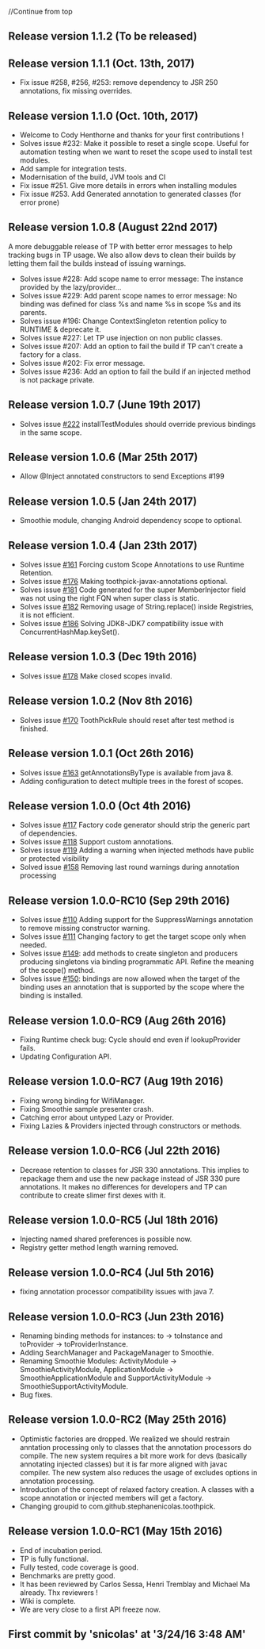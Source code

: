 //Continue from top

## Release version 1.1.2 (To be released)

## Release version 1.1.1 (Oct. 13th, 2017)
* Fix issue #258, #256, #253: remove dependency to JSR 250 annotations, fix missing overrides.

## Release version 1.1.0 (Oct. 10th, 2017)

* Welcome to Cody Henthorne and thanks for your first contributions !
* Solves issue #232: Make it possible to reset a single scope. Useful for automation testing when we want to reset the scope used to install test modules.
* Add sample for integration tests.
* Modernisation of the build, JVM tools and CI
* Fix issue #251. Give more details in errors when installing modules
* Fix issue #253. Add Generated annotation to generated classes (for error prone)

## Release version 1.0.8 (August 22nd 2017)

A more debuggable release of TP with better error messages to help tracking bugs in TP usage. 
We also allow devs to clean their builds by letting them fail the builds instead of issuing warnings.

* Solves issue #228: Add scope name to error message: The instance provided by the lazy/provider...
* Solves issue #229: Add parent scope names to error message: No binding was defined for class %s and name %s in scope %s and its parents.
* Solves issue #196: Change ContextSingleton retention policy to RUNTIME & deprecate it.
* Solves issue #227: Let TP use injection on non public classes.
* Solves issue #207: Add an option to fail the build if TP can't create a factory for a class.
* Solves issue #202: Fix error message.
* Solves issue #236: Add an option to fail the build if an injected method is not package private.

## Release version 1.0.7 (June 19th 2017)

* Solves issue [#222](https://github.com/stephanenicolas/toothpick/issues/222) installTestModules should override previous bindings in the same scope.

## Release version 1.0.6 (Mar 25th 2017)

* Allow @Inject annotated constructors to send Exceptions #199

## Release version 1.0.5 (Jan 24th 2017)

* Smoothie module, changing Android dependency scope to optional.

## Release version 1.0.4 (Jan 23th 2017)

* Solves issue [#161](https://github.com/stephanenicolas/toothpick/issues/161) Forcing custom Scope Annotations to use Runtime Retention.
* Solves issue [#176](https://github.com/stephanenicolas/toothpick/issues/176) Making toothpick-javax-annotations optional.
* Solves issue [#181](https://github.com/stephanenicolas/toothpick/issues/181) Code generated for the super MemberInjector field was not using the right FQN when super class is static.
* Solves issue [#182](https://github.com/stephanenicolas/toothpick/issues/182) Removing usage of String.replace() inside Registries, it is not efficient.
* Solves issue [#186](https://github.com/stephanenicolas/toothpick/issues/186) Solving JDK8-JDK7 compatibility issue with ConcurrentHashMap.keySet().

## Release version 1.0.3 (Dec 19th 2016)

* Solves issue [#178](https://github.com/stephanenicolas/toothpick/issues/178) Make closed scopes invalid.

## Release version 1.0.2 (Nov 8th 2016)

* Solves issue [#170](https://github.com/stephanenicolas/toothpick/issues/170) ToothPickRule should reset after test method is finished.

## Release version 1.0.1 (Oct 26th 2016)

* Solves issue [#163](https://github.com/stephanenicolas/toothpick/issues/163) getAnnotationsByType is available from java 8.
* Adding configuration to detect multiple trees in the forest of scopes.

## Release version 1.0.0 (Oct 4th 2016)

* Solves issue [#117](https://github.com/stephanenicolas/toothpick/issues/117) Factory code generator should strip the generic part of dependencies.
* Solves issue [#118](https://github.com/stephanenicolas/toothpick/issues/118) Support custom annotations.
* Solves issue [#119](https://github.com/stephanenicolas/toothpick/issues/119) Adding a warning when injected methods have public or protected visibility
* Solved issue [#158](https://github.com/stephanenicolas/toothpick/issues/158) Removing last round warnings during annotation processing

## Release version 1.0.0-RC10 (Sep 29th 2016)

* Solves issue [#110](https://github.com/stephanenicolas/toothpick/issues/110) Adding support for the SuppressWarnings annotation to remove missing constructor warning.
* Solves issue [#111](https://github.com/stephanenicolas/toothpick/issues/111) Changing factory to get the target scope only when needed.
* Solves issue [#149](https://github.com/stephanenicolas/toothpick/issues/149): add methods to create singleton and producers producing singletons via binding programmatic API. Refine the meaning of the scope() method.
* Solves issue [#150](https://github.com/stephanenicolas/toothpick/issues/150): bindings are now allowed when the target of the binding uses an annotation that is supported by the scope where the binding is installed.

## Release version 1.0.0-RC9 (Aug 26th 2016)

* Fixing Runtime check bug: Cycle should end even if lookupProvider fails.
* Updating Configuration API.

## Release version 1.0.0-RC7 (Aug 19th 2016)

* Fixing wrong binding for WifiManager.
* Fixing Smoothie sample presenter crash.
* Catching error about untyped Lazy or Provider.
* Fixing Lazies & Providers injected through constructors or methods.

## Release version 1.0.0-RC6 (Jul 22th 2016)

* Decrease retention to classes for JSR 330 annotations. This implies to repackage them and use the new package 
instead of JSR 330 pure annotations. It makes no differences for developers and TP can contribute to create slimer
first dexes with it.

## Release version 1.0.0-RC5 (Jul 18th 2016)

* Injecting named shared preferences is possible now.
* Registry getter method length warning removed.

## Release version 1.0.0-RC4 (Jul 5th 2016)

* fixing annotation processor compatibility issues with java 7.

## Release version 1.0.0-RC3 (Jun 23th 2016)

* Renaming binding methods for instances: to -> toInstance and toProvider -> toProviderInstance.
* Adding SearchManager and PackageManager to Smoothie.
* Renaming Smoothie Modules: ActivityModule -> SmoothieActivityModule, ApplicationModule -> SmoothieApplicationModule
and SupportActivityModule -> SmoothieSupportActivityModule.
* Bug fixes.

## Release version 1.0.0-RC2 (May 25th 2016)

* Optimistic factories are dropped. We realized we should restrain anntation processing only to classes that
the annotation processors do compile. The new system requires a bit more work for devs (basically annotating injected classes)
but it is far more aligned with javac compiler. The new system also reduces the usage of excludes options in annotation processing.
* Introduction of the concept of relaxed factory creation. A classes with a scope annotation or injected members will get a factory.
* Changing groupid to com.github.stephanenicolas.toothpick.

## Release version 1.0.0-RC1 (May 15th 2016)

* End of incubation period.
* TP is fully functional.
* Fully tested, code coverage is good.
* Benchmarks are pretty good.
* It has been reviewed by Carlos Sessa, Henri Tremblay and Michael Ma already. Thx reviewers !
* Wiki is complete.
* We are very close to a first API freeze now.

## First commit by 'snicolas' at '3/24/16 3:48 AM'
